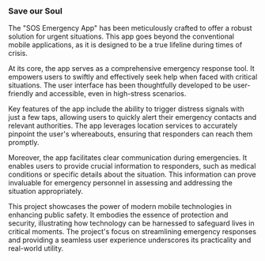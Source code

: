### Save our Soul

The "SOS Emergency App" has been meticulously crafted to offer a robust solution for urgent situations. This app goes beyond the conventional mobile applications, as it is designed to be a true lifeline during times of crisis.

At its core, the app serves as a comprehensive emergency response tool. It empowers users to swiftly and effectively seek help when faced with critical situations. The user interface has been thoughtfully developed to be user-friendly and accessible, even in high-stress scenarios.

Key features of the app include the ability to trigger distress signals with just a few taps, allowing users to quickly alert their emergency contacts and relevant authorities. The app leverages location services to accurately pinpoint the user's whereabouts, ensuring that responders can reach them promptly.

Moreover, the app facilitates clear communication during emergencies. It enables users to provide crucial information to responders, such as medical conditions or specific details about the situation. This information can prove invaluable for emergency personnel in assessing and addressing the situation appropriately.

This project showcases the power of modern mobile technologies in enhancing public safety. It embodies the essence of protection and security, illustrating how technology can be harnessed to safeguard lives in critical moments. The project's focus on streamlining emergency responses and providing a seamless user experience underscores its practicality and real-world utility.
